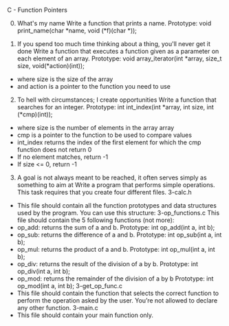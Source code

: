 C - Function Pointers

0. What's my name
Write a function that prints a name.
Prototype: void print_name(char *name, void (*f)(char *));

1. If you spend too much time thinking about a thing, you'll never get it done
Write a function that executes a function given as a parameter on each element of an array.
Prototype: void array_iterator(int *array, size_t size, void(*action)(int));
 - where size is the size of the array
 - and action is a pointer to the function you need to use

2. To hell with circumstances; I create opportunities
Write a function that searches for an integer.
Prototype: int int_index(int *array, int size, int (*cmp)(int));
 - where size is the number of elements in the array array
 - cmp is a pointer to the function to be used to compare values
 - int_index returns the index of the first element for which the cmp function does not return 0
 - If no element matches, return -1
 - If size <= 0, return -1

3. A goal is not always meant to be reached, it often serves simply as something to aim at
Write a program that performs simple operations.
This task requires that you create four different files.
3-calc.h
 - This file should contain all the function prototypes and data structures used by the program. You can use this structure:
3-op_functions.c
This file should contain the 5 following functions (not more):
 - op_add: returns the sum of a and b. Prototype: int op_add(int a, int b);
 - op_sub: returns the difference of a and b. 
 Prototype: int op_sub(int a, int b);
 - op_mul: returns the product of a and b. 
 Prototype: int op_mul(int a, int b);
 - op_div: returns the result of the division of a by b. Prototype: int op_div(int a, int b);
 - op_mod: returns the remainder of the division of a by b
 Prototype: int op_mod(int a, int b);
3-get_op_func.c
 - This file should contain the function that selects the correct function to perform the operation asked by the user. You’re not allowed to declare any other function.
3-main.c
 - This file should contain your main function only.